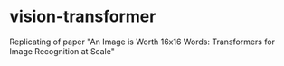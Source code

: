 # vision-transformer
Replicating of paper "An Image is Worth 16x16 Words: Transformers for Image Recognition at Scale"
